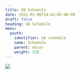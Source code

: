 ```yaml
---
title: U8 Schedule
date: 2022-02-06T14:43:05-06:00
draft: false
heading: U8 Schedule
menu:
  youth:
    identifier: u8 schedule
    name: Schedule
    parent: major
    weight: 210
---
```

![](https://res.cloudinary.com/robinson-soccer/image/upload/v1679580846/u8_schedule_spring_2023_rodeah.png)